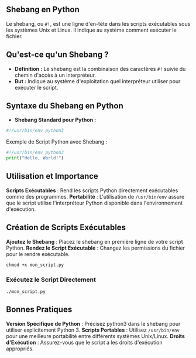 ## Shebang en Python

Le shebang, ou ```#!```, est une ligne d'en-tête dans les scripts exécutables sous les systèmes Unix et Linux. Il indique au système comment exécuter le fichier.

## Qu'est-ce qu'un Shebang ?

- **Définition :** Le shebang est la combinaison des caractères ```#!``` suivie du chemin d'accès à un interpréteur.
- **But :** Indique au système d'exploitation quel interpréteur utiliser pour exécuter le script.

## Syntaxe du Shebang en Python

- **Shebang Standard pour Python :**
```python
#!/usr/bin/env python3
```
Exemple de Script Python avec Shebang :

```python
#!/usr/bin/env python3
print("Hello, World!")
```

## Utilisation et Importance

**Scripts Exécutables** : Rend les scripts Python directement exécutables comme des programmes.
**Portabilité** : L'utilisation de ```/usr/bin/env``` assure que le script utilise l'interpréteur Python disponible dans l'environnement d'exécution.

## Création de Scripts Exécutables

**Ajoutez le Shebang** : Placez le shebang en première ligne de votre script Python.
**Rendez le Script Exécutable** : Changez les permissions du fichier pour le rendre exécutable.

```shell
chmod +x mon_script.py
```

### Exécutez le Script Directement

```shell
./mon_script.py
```

## Bonnes Pratiques

**Version Spécifique de Python** : Précisez python3 dans le shebang pour utiliser explicitement Python 3.
**Scripts Portables** : Utilisez ```/usr/bin/env``` pour une meilleure portabilité entre différents systèmes Unix/Linux.
**Droits d'Exécution** : Assurez-vous que le script a les droits d'exécution appropriés.